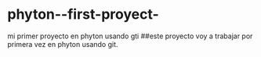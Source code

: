 # phyton--first-proyect-

mi primer proyecto en phyton usando gti
##este proyecto voy a trabajar por primera vez en phyton usando git.
